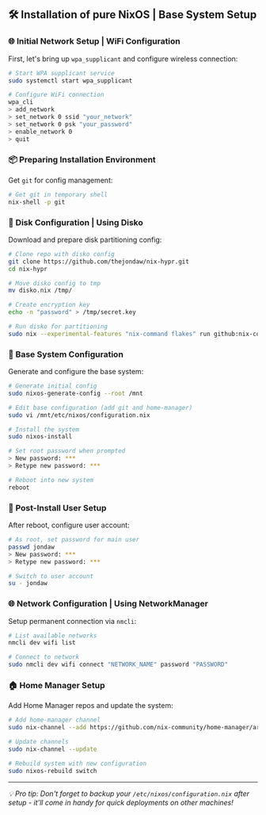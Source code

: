 ## 🛠️ Installation of pure NixOS | Base System Setup

### 🌐 Initial Network Setup | WiFi Configuration

First, let's bring up `wpa_supplicant` and configure wireless connection:

```bash
# Start WPA supplicant service
sudo systemctl start wpa_supplicant

# Configure WiFi connection
wpa_cli
> add_network
> set_network 0 ssid "your_network"
> set_network 0 psk "your_password"
> enable_network 0
> quit
```

### 📦 Preparing Installation Environment

Get `git` for config management:

```bash
# Get git in temporary shell
nix-shell -p git
```

### 💽 Disk Configuration | Using Disko

Download and prepare disk partitioning config:

```bash
# Clone repo with disko config
git clone https://github.com/thejondaw/nix-hypr.git
cd nix-hypr

# Move disko config to tmp
mv disko.nix /tmp/

# Create encryption key
echo -n "password" > /tmp/secret.key

# Run disko for partitioning
sudo nix --experimental-features "nix-command flakes" run github:nix-community/disko -- --mode disko /tmp/disko.nix
```

### 🔧 Base System Configuration

Generate and configure the base system:

```bash
# Generate initial config
sudo nixos-generate-config --root /mnt

# Edit base configuration (add git and home-manager)
sudo vi /mnt/etc/nixos/configuration.nix

# Install the system
sudo nixos-install

# Set root password when prompted
> New password: ***
> Retype new password: ***

# Reboot into new system
reboot
```

### 👤 Post-Install User Setup

After reboot, configure user account:

```bash
# As root, set password for main user
passwd jondaw
> New password: ***
> Retype new password: ***

# Switch to user account
su - jondaw
```

### 🌐 Network Configuration | Using NetworkManager

Setup permanent connection via `nmcli`:

```bash
# List available networks
nmcli dev wifi list

# Connect to network
sudo nmcli dev wifi connect "NETWORK_NAME" password "PASSWORD"
```

### 🏠 Home Manager Setup

Add Home Manager repos and update the system:

```bash
# Add home-manager channel
sudo nix-channel --add https://github.com/nix-community/home-manager/archive/release-24.11.tar.gz home-manager

# Update channels
sudo nix-channel --update

# Rebuild system with new configuration
sudo nixos-rebuild switch
```

---
*💡 Pro tip: Don't forget to backup your `/etc/nixos/configuration.nix` after setup - it'll come in handy for quick deployments on other machines!*
